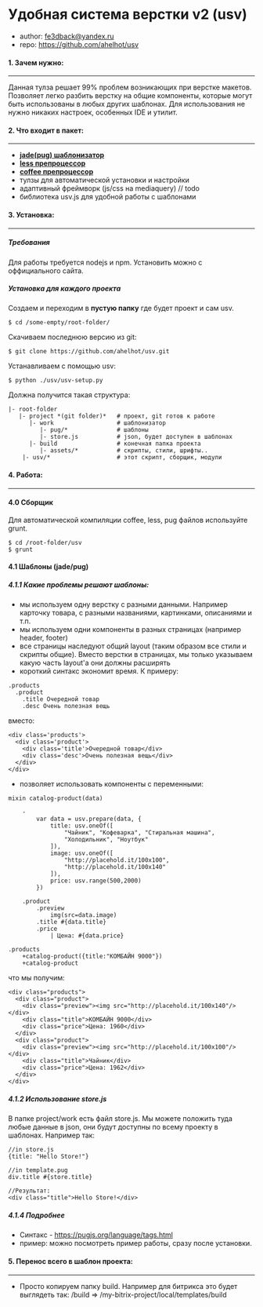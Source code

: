# Удобная система верстки v2 (usv)
- author: fe3dback@yandex.ru
- repo: https://github.com/ahelhot/usv

#### 1. Зачем нужно:
----
Данная тулза решает 99% проблем возникающих при верстке макетов. Позволяет легко разбить верстку на общие компоненты, которые могут быть использованы в любых других шаблонах. Для использования не нужно никаких настроек, особенных IDE и утилит.

#### 2. Что входит в пакет:
----
- [**jade(pug) шаблонизатор**](https://pugjs.org/language/tags.html)
- [**less препроцессор**](http://lesscss.org/features/)
- [**coffee препроцессор**](http://coffeescript.org/)
- тулзы для автоматической установки и настройки
- адаптивный фреймворк (js/css на mediaquery) // todo
- библиотека usv.js для удобной работы с шаблонами

#### 3. Установка:
----
##### Требования
Для работы требуется nodejs и npm. Установить можно с оффициального сайта.

##### Установка для каждого проекта
Создаем и переходим в **пустую папку** где будет проект и сам usv.
```
$ cd /some-empty/root-folder/
```

Скачиваем последнюю версию из git:
```
$ git clone https://github.com/ahelhot/usv.git
```

Устанавливаем с помощью usv:
```
$ python ./usv/usv-setup.py
```

Должна получится такая структура:
```
|- root-folder
   |- project *(git folder)*   # проект, git готов к работе
      |- work                  # шаблонизатор
         |- pug/*              # шаблоны
         |- store.js           # json, будет доступен в шаблонах
      |- build                 # конечная папка проекта
         |- assets/*           # скрипты, стили, шрифты..
    |- usv/*                   # этот скрипт, сборщик, модули
```

#### 4. Работа:
--------
#### 4.0 Сборщик
Для автоматической компиляции coffee, less, pug файлов используйте grunt.
```
$ cd /root-folder/usv
$ grunt
```

#### 4.1 Шаблоны (jade/pug)
##### 4.1.1 Какие проблемы решают шаблоны:
- мы используем одну верстку с разными данными. Например карточку товара, с разными названиями, картинками, описаниями и т.п.
- мы используем одни компоненты в разных страницах (например header, footer)
- все страницы наследуют общий layout (таким образом все стили и скрипты общие). Вместо верстки в страницах, мы только указываем какую часть layout'а они должны расширять
- короткий синтакс экономит время. К примеру:
```
.products
  .product
    .title Очередной товар
    .desc Очень полезная вещь
```
вместо:
```
<div class='products'>
  <div class='product'>
    <div class='title'>Очередной товар</div>
    <div class='desc'>Очень полезная вещь</div>
  </div>
</div>
```
- позволяет использовать компоненты с переменными:
```
mixin catalog-product(data)

    -
        var data = usv.prepare(data, {
            title: usv.oneOf([
                "Чайник", "Кофеварка", "Стиральная машина",
                "Холодильник", "Ноутбук"
            ]),
            image: usv.oneOf([
                "http://placehold.it/100x100",
                "http://placehold.it/100x140"
            ]),
            price: usv.range(500,2000)
        })

    .product
        .preview
            img(src=data.image)
        .title #{data.title}
        .price
            | Цена: #{data.price}
```
```
.products
    +catalog-product({title:"КОМБАЙН 9000"})
    +catalog-product
```
что мы получим:
```
<div class="products">
  <div class="product">
    <div class="preview"><img src="http://placehold.it/100x140"/></div>
    <div class="title">КОМБАЙН 9000</div>
    <div class="price">Цена: 1960</div>
  </div>
  <div class="product">
    <div class="preview"><img src="http://placehold.it/100x100"/></div>
    <div class="title">Чайник</div>
    <div class="price">Цена: 1962</div>
  </div>
</div>
```
##### 4.1.2 Использование store.js
В папке project/work есть файл store.js. Мы можете положить туда любые данные в json, они будут доступны по всему проекту в шаблонах.
Например так:
```
//in store.js
{title: "Hello Store!"}

//in template.pug
div.title #{store.title}

//Результат:
<div class="title">Hello Store!</div>
```

##### 4.1.4 Подробнее
- Синтакс - https://pugjs.org/language/tags.html
- пример: можно посмотреть пример работы, сразу после установки.

#### 5. Перенос всего в шаблон проекта:
--------
- Просто копируем папку build. Например для битрикса это
будет выглядеть так:
/build => /my-bitrix-project/local/templates/build
